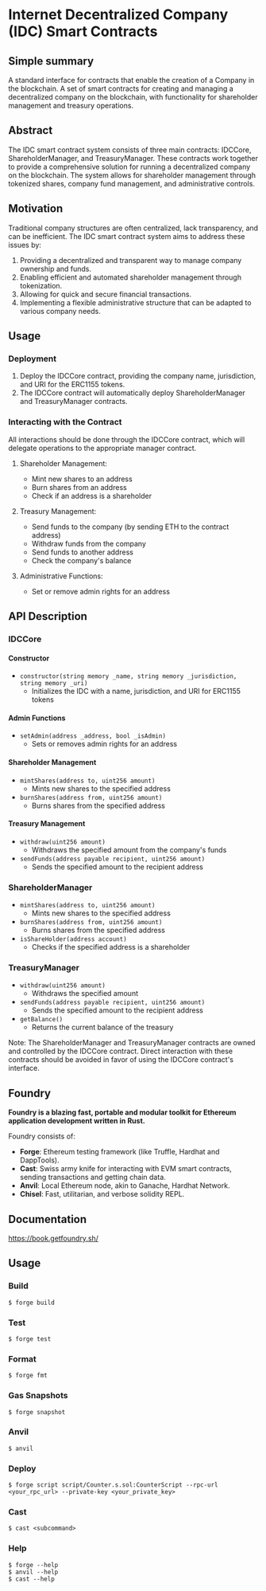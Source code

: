 # Internet Decentralized Company (IDC) Smart Contracts

## Simple summary
A standard interface for contracts that enable the creation of a Company in the blockchain. A set of smart contracts for creating and managing a decentralized company on the blockchain, with functionality for shareholder management and treasury operations.

## Abstract
The IDC smart contract system consists of three main contracts: IDCCore, ShareholderManager, and TreasuryManager. These contracts work together to provide a comprehensive solution for running a decentralized company on the blockchain. The system allows for shareholder management through tokenized shares, company fund management, and administrative controls.

## Motivation
Traditional company structures are often centralized, lack transparency, and can be inefficient. The IDC smart contract system aims to address these issues by:

1. Providing a decentralized and transparent way to manage company ownership and funds.
2. Enabling efficient and automated shareholder management through tokenization.
3. Allowing for quick and secure financial transactions.
4. Implementing a flexible administrative structure that can be adapted to various company needs.

## Usage

### Deployment
1. Deploy the IDCCore contract, providing the company name, jurisdiction, and URI for the ERC1155 tokens.
2. The IDCCore contract will automatically deploy ShareholderManager and TreasuryManager contracts.

### Interacting with the Contract
All interactions should be done through the IDCCore contract, which will delegate operations to the appropriate manager contract.

1. Shareholder Management:
   - Mint new shares to an address
   - Burn shares from an address
   - Check if an address is a shareholder

2. Treasury Management:
   - Send funds to the company (by sending ETH to the contract address)
   - Withdraw funds from the company
   - Send funds to another address
   - Check the company's balance

3. Administrative Functions:
   - Set or remove admin rights for an address

## API Description

### IDCCore

#### Constructor
- `constructor(string memory _name, string memory _jurisdiction, string memory _uri)`
  - Initializes the IDC with a name, jurisdiction, and URI for ERC1155 tokens

#### Admin Functions
- `setAdmin(address _address, bool _isAdmin)`
  - Sets or removes admin rights for an address

#### Shareholder Management
- `mintShares(address to, uint256 amount)`
  - Mints new shares to the specified address
- `burnShares(address from, uint256 amount)`
  - Burns shares from the specified address

#### Treasury Management
- `withdraw(uint256 amount)`
  - Withdraws the specified amount from the company's funds
- `sendFunds(address payable recipient, uint256 amount)`
  - Sends the specified amount to the recipient address

### ShareholderManager

- `mintShares(address to, uint256 amount)`
  - Mints new shares to the specified address
- `burnShares(address from, uint256 amount)`
  - Burns shares from the specified address
- `isShareHolder(address account)`
  - Checks if the specified address is a shareholder

### TreasuryManager

- `withdraw(uint256 amount)`
  - Withdraws the specified amount
- `sendFunds(address payable recipient, uint256 amount)`
  - Sends the specified amount to the recipient address
- `getBalance()`
  - Returns the current balance of the treasury

Note: The ShareholderManager and TreasuryManager contracts are owned and controlled by the IDCCore contract. Direct interaction with these contracts should be avoided in favor of using the IDCCore contract's interface.
## Foundry

**Foundry is a blazing fast, portable and modular toolkit for Ethereum application development written in Rust.**

Foundry consists of:

-   **Forge**: Ethereum testing framework (like Truffle, Hardhat and DappTools).
-   **Cast**: Swiss army knife for interacting with EVM smart contracts, sending transactions and getting chain data.
-   **Anvil**: Local Ethereum node, akin to Ganache, Hardhat Network.
-   **Chisel**: Fast, utilitarian, and verbose solidity REPL.

## Documentation

https://book.getfoundry.sh/

## Usage

### Build

```shell
$ forge build
```

### Test

```shell
$ forge test
```

### Format

```shell
$ forge fmt
```

### Gas Snapshots

```shell
$ forge snapshot
```

### Anvil

```shell
$ anvil
```

### Deploy

```shell
$ forge script script/Counter.s.sol:CounterScript --rpc-url <your_rpc_url> --private-key <your_private_key>
```

### Cast

```shell
$ cast <subcommand>
```

### Help

```shell
$ forge --help
$ anvil --help
$ cast --help
```
